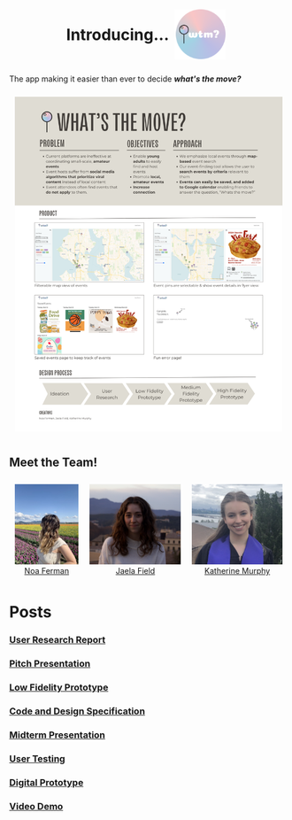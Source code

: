 <!-- ## About What's the Move? -->

<div style="display: flex; flex-wrap: nowrap; justify-content: center; text-align: center gap: 20px">
    <h1 id="intro"> Introducing... </h1>
    <figure style="margin: 10px;">
        <img src="blog-imgs/Logo.png" alt="wtm? Logo (text with pin icon)" style="width: auto; max-height: 90px;" />
    </figure>
</div>

<p>
    The app making it easier than ever to decide <strong><em>what's the move?</em></strong>
</p>

<div style="display: flex; flex-wrap: nowrap; justify-content: center;">
    <figure style="text-align: center; margin: 10px;">
        <img src="blog-imgs/poster.png" alt="poster.png" style="width: auto; max-height: auto; object-fit: contain;" />
    </figure>
</div>

## Meet the Team!

<div style="display: flex; flex-wrap: nowrap; justify-content: center;">
    <figure style="text-align: center; margin: 10px;">
        <img src="blog-imgs/Noa.jpg" alt="Noa" style="width: auto; max-height: 200px; object-fit: contain;" />
        <figcaption><a href="https://www.linkedin.com/in/noaferman">Noa Ferman</a></figcaption>
    </figure>
    <figure style="text-align: center; margin: 10px;">
        <img src="blog-imgs/Jaela.png" alt="Jaela" style="width: auto; max-height: 200px; object-fit: contain;" />
        <figcaption><a href="https://www.linkedin.com/in/jaela-field/">Jaela Field</a></figcaption>
    </figure>
    <figure style="text-align: center; margin: 10px;">
        <img src="blog-imgs/Katherine.png" alt="Katherine" style="width: auto; max-height: 200px; object-fit: contain;" />
        <figcaption><a href="https://www.linkedin.com/in/katherine2001/">Katherine Murphy</a></figcaption>
    </figure>
</div>

# Posts

### [User Research Report](/G1.md)

### [Pitch Presentation](/G2.md)

### [Low Fidelity Prototype](/G3.md)

### [Code and Design Specification](/G4.md)

### [Midterm Presentation](/G5.md)

### [User Testing](/G6.md)

### [Digital Prototype](/G7.md)

### [Video Demo](/G8.md)